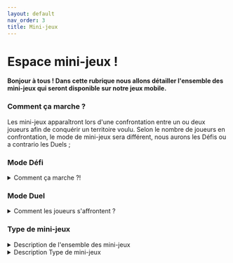 ```yaml
---
layout: default
nav_order: 3
title: Mini-jeux
---
```

# Espace mini-jeux !
**Bonjour à tous ! 
Dans cette rubrique nous allons détailler l'ensemble des mini-jeux qui seront disponible sur notre jeux mobile.**

### Comment ça marche ?
Les mini-jeux apparaîtront lors d'une confrontation entre un ou deux joueurs afin de conquérir un territoire voulu.
Selon le nombre de joueurs en confrontation, le mode de mini-jeux sera différent, nous aurons les Défis ou a contrario les Duels ;

### Mode Défi
<details>
<summary>Comment ça marche ?!</summary>

Lorsqu'un joueur convoite des cases territoire neutres (cf *cases territoire*, *aperçu*), il relève un défi. 

Il s'agit de mini-jeux solos, pouvant prendre diverses formes : questions-réponses, motifs à reproduire,
énigmes à résoudre... ils sont variés et intéractifs !
c'est à dire que lorsqu'un joueur convoite un territoire, un onglet "Défi" apparait
  
Ce mode de jeu permet au joueur de choisir un certain nombre de case à parier (photo à venir), 
ainsi que le type de jeu à effectuer.
Un chronomètre se laissera dès lorsque le joueur aura accepter son défi !

    
Dans le cas ou le joueur gagne : Ce dernier gagne alors la mise qu'il s'est assigné puis reprend le jeu.
        
Puis dans le cas ou le joueur perd  : Il se verra retirer le nombre de case misées pendant la pré-disposition du défis, 
puis peut reprendre à son tour le jeu. 
</details>



   
        
### Mode Duel
<details>
<summary>Comment les joueurs s'affrontent ?</summary>

Ce n'est que lorsqu'un joueur convoite une zone occupée (cf *cases territoire*, *aperçu*), adjacente à son territoire, il peut provoquer le joueur adverse en duel. Les deux joueurs reçoivent alors une carte duel (cf *cartes duel*, *aperçu*).
Ce dernier mode de jeu se lancera lorsqu'un joueur (appelé actif)
décide de conquérir un certain nombre de case qui dans ce cas est adjacent à un ou plusieurs autres joueurs (eux appelés passifs), 
le joueur passif verra apparaître alors un onglet "Duels", en cliquant dessus il verra apparaître une page dans laquelle 
il pourra choisir à la fois le nombre de case à parier mais aussi quel joueur à affronter dans le cas ou il y aurait +>2joueurs.

       
Cas ou le joueur actif gagne : Il (re)gagne la mise qu'il avait mit ainsi que la mise prévu, le joueur passif, lui, 
ne perd pas ses cases misés mais perds le nombre de case misé par le joueur adverse. 
        
Cas ou le joueur perd  : Il se verra retirer le nombre de case misée pendant la pré-disposition du défis, 
puis peut reprendre à son tour le jeu.

Le joueur gagnant remporte le nombre de cases territoire indiqué sur la carte duel, provenant du territoire du perdant. 


</details>
    
### Type de mini-jeux

<details>
<summary>Description de l'ensemble des mini-jeux</summary>
  Dans cette partie, nous allons détailler les différents mini-jeux prévus dans les deux modes.
    
En premier lieu, concernant le Mode Défi, ce dernier est composé de 6 différents mini-jeux dans lequel nous pouvons retrouver :
    
* *Reproduction d'image* : Une image, une planche à dessin, ce mini-jeu permettra au joueur de tester ses qualités de dessinateur !

* *Egnimes* : 7 Egnimes, 3 minutes, le joueur devra trouver les réponses afin de pouvoir rester en jeu !

* *7 differences* : 2 images | 7 différences ; 7 différences seront à trouver selon 2 images avec un nombre illimités de mauvaises réponses.

* *Traduction* : Dans ce mini-jeu, il apparaîtra une succession de phrase dans divers langages(Russe/Japonais/Anglais/Espagnol/Allemand) ; le joueur devra tour par tour traduire l'ensemble des 7 différentes phrases en français.

* *Où est Charlie ?* : Dois-je le présenter ? Sur une carte, remplie de personnage, le joueur devra retrouver "Charlie" qui adore porter des habits rayés et se cacher !

*  *Morpion* : Une quadrillage, un joueur face à une IA ! le premier à gagner et faire un enchaînement remporte la partie !

En second temps, nous avons les 6 mini-jeux du mode Duel !


* *Le Labyrinthe* : 1 labyrinthe/2 joueurs/2 clés ; Chaque joueur est disposé à chaque extrémité du labyrinthe, dès le commcement du chrono, les deux joueurs devront arriver au centre du labyrinthe récupéré leur clé et la rapporter le plus vite possible à son équipe. 

* *Jeu de logique* : Ce mode de jeu correspond à un ensemble d'images (ex : un cube sous une forme spécifique ou
  une série de nombres) avec une case vide ; 4 choix seront disponibles pour une seule réponse.
  Le but étant donc de choisir la suite de cette série.

* *Rally* : 2 routes/2 joueurs ; chaque joueur est en possession d'une voiture, les deux véhicules roulent de plus en plus vite, le but des deux joueurs est donc d'éviter le plus d'obstacle possible. Les joueurs pourront utiliser les touches "flèches Droite/gauche" afin de pouvoir éviter les obstacles.

* *Lutte* :  ici, les deux joueurs devront éjecter le joueur adverse hors de sa zone, ils devront spammer le touche "espace" le plus vite possible.

* *Compteur aveugle* : Un compteur de 10.00 s se lancera, il restera visible jusqu'a 2.50 s puis continuera indéfiniment, jusqu'à ce que les deux joueurs pressent la touche "espace".
* Le but, ici, est d'estimer le plus précisément lorsque le compteur arrive à 10.00 s, les deux joueurs devront donc appuyer sur la touche "espace", le joueur étant le plus proche de 10.00 s remporte la partie.

* *Les Nageurs* : 2 lignes de nage, 2 nageurs. Ils devront nager le plus vite possible (cf en spamant la barre "espace") afin d'arriver le plus vite en face !

  
</details>

<details>
<summary>Description Type de mini-jeux</summary>
  Dans cette partie, nous allons détailler les différents types de mini-jeux présent pour les deux modes.
</details>



    
